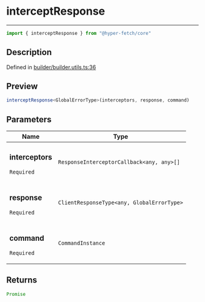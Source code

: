 

# interceptResponse

<div class="api-docs__separator" data-reactroot="">

---

</div><div class="api-docs__import" data-reactroot="">

```ts
import { interceptResponse } from "@hyper-fetch/core"
```

</div><div class="api-docs__section">

## Description

</div><div class="api-docs__description"><span class="api-docs__do-not-parse">



</span></div><p class="api-docs__definition">

Defined in [builder/builder.utils.ts:36](https://github.com/BetterTyped/hyper-fetch/blob/7e232edb/packages/core/src/builder/builder.utils.ts#L36)

</p><div class="api-docs__section">

## Preview

</div><div class="api-docs__preview fn">

```ts
interceptResponse<GlobalErrorType>(interceptors, response, command)
```

</div><div class="api-docs__section">

## Parameters

</div><div class="api-docs__parameters"><table><thead><tr><th>Name</th><th>Type</th></tr></thead><tbody><tr param-data="interceptors"><td class="api-docs__param-name required">

### interceptors 

`Required`

</td><td class="api-docs__param-type">

`ResponseInterceptorCallback<any, any>[]`

</td></tr><tr param-data="response"><td class="api-docs__param-name required">

### response 

`Required`

</td><td class="api-docs__param-type">

`ClientResponseType<any, GlobalErrorType>`

</td></tr><tr param-data="command"><td class="api-docs__param-name required">

### command 

`Required`

</td><td class="api-docs__param-type">

`CommandInstance`

</td></tr></tbody></table></div><div class="api-docs__section">

## Returns

</div><div class="api-docs__returns">

```ts
Promise
```

</div>
